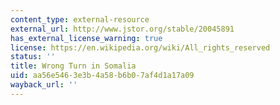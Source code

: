 ```yaml
---
content_type: external-resource
external_url: http://www.jstor.org/stable/20045891
has_external_license_warning: true
license: https://en.wikipedia.org/wiki/All_rights_reserved
status: ''
title: Wrong Turn in Somalia
uid: aa56e546-3e3b-4a58-b6b0-7af4d1a17a09
wayback_url: ''
---
```

